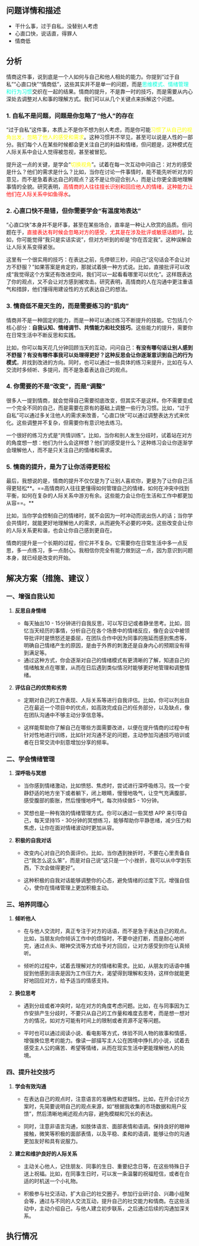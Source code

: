 ## 问题详情和描述 
- 干什么事，过于自私，没替别人考虑 
- 心直口快，说话直，得罪人 
- 情商低 

## 分析 
情商这件事，说到底是一个人如何与自己和他人相处的能力。你提到“过于自私”“心直口快”“情商低”，这些其实并不是单一的问题，而是<font color="#00ffdc">思维模式、情绪管理和行为习惯</font>交织在一起的结果。情商的提升，不是靠一时的技巧，而是需要从内心深处去调整对人和事的理解方式。我们可以从几个关键点来拆解这个问题。
### 1. 自私不是问题，问题是你忽略了“他人”的存在

“过于自私”这件事，本质上不是你不想为别人考虑，而是你可能<font color="#ffff00">习惯了从自己的视角出发，忽略了他人的感受和需求</font>。这种习惯并不罕见，甚至可以说是人性的一部分。我们每个人在某些时候都会更关注自己的利益和情绪，但问题是，这种模式在人际关系中会让人觉得被忽视，甚至被冒犯。

提升这一点的关键，是学会“<font color="#ffff00">切换视角</font>”。试着在每一次互动中问自己：对方的感受是什么？他们的需求是什么？比如，当你在讨论一件事情时，能不能先听听对方的意见，而不是急着表达自己的观点？这不是让你迎合别人，而是让你更全面地理解事情的全貌。研究表明，<font color="#ff0000">高情商的人往往擅长识别和回应他人的情绪，这种能力让他们在人际关系中如鱼得水</font>。

### 2. 心直口快不是错，但你需要学会“有温度地表达”

“心直口快”本身并不是坏事，甚至在某些场合，直率是一种让人欣赏的品质。但问题在于，<font color="#ff0000">直接表达有时候会忽略对方的感受，尤其是在涉及批评或敏感话题时</font>。比如，你可能觉得“我只是实话实说”，但对方听到的却是“你在否定我”。这种误解会让人际关系变得紧张。

这里有一个很实用的技巧：在表达之前，先停顿三秒，问自己“这句话会不会让对方不舒服？”如果答案是肯定的，那就试着换一种方式说。比如，直接批评可以改成“我觉得这个方案还有改进空间，我们可以一起看看哪里可以优化”。这样既表达了你的观点，又不会让对方感到被攻击。研究表明，高情商的人在沟通中更注重语气和措辞，他们懂得用建设性的方式表达自己的想法。

### 3. 情商低不是天生的，而是需要练习的“肌肉”

情商并不是一种固定的能力，而是一种可以通过练习不断提升的技能。它包括几个核心部分：**自我认知、情绪调节、共情能力和社交技巧**。这些能力的提升，需要你在日常生活中不断反思和实践。

比如，你可以每天花几分钟回顾当天的互动，问问自己：**有没有哪句话让别人感到不舒服？有没有哪件事我可以处理得更好？这种反思会让你逐渐意识到自己的行为模式**，并找到改进的方向。同时，也可以通过一些具体的练习来提升，比如在与人交流时多倾听、多提问，而不是急着表达自己的观点。

### 4. 你需要的不是“改变”，而是“调整”

很多人一提到情商，就会觉得自己需要彻底改变，但其实不是这样。你不需要变成一个完全不同的自己，而是需要在原有的基础上调整一些行为习惯。比如，“过于自私”可以通过多关注他人的需求来改善，“心直口快”可以通过调整表达方式来优化。这些调整并不复杂，但需要你有意识地去练习。

一个很好的练习方式是“共情训练”。比如，当你和别人发生分歧时，试着站在对方的角度想一想：他们为什么会这样想？他们的感受是什么？这种练习会让你逐渐学会理解他人，而不是只关注自己的情绪和需求。

### 5. 情商的提升，是为了让你活得更轻松

最后，我想说的是，情商的提升不仅仅是为了让别人喜欢你，更是为了让你自己活得更轻松**。==高情商的人往往更懂得如何管理自己的情绪，如何在冲突中找到平衡，如何在复杂的人际关系中游刃有余。这些能力会让你在生活和工作中都更加从容==。**

比如，当你学会控制自己的情绪时，就不会因为一时冲动而说出伤人的话；当你学会共情时，就能更好地理解他人的需求，从而避免不必要的冲突。这些改变会让你的人际关系更和谐，也会让你自己感到更自在。

情商的提升是一个长期的过程，但它并不复杂。它需要你在日常生活中多一点反思，多一点练习，多一点耐心。我相信你完全有能力做到这一点，因为意识到问题本身，就已经是改变的开始。

## 解决方案（措施、建议 ）

### 一、增强自我认知

1. **反思自身情绪**
    - 每天抽出10 - 15分钟进行自我反思，可以写日记或者静坐思考。比如，回忆当天经历的事情，分析自己在各个场景中的情绪反应，像在会议中被领导批评时是愤怒还是委屈，在团队合作中因为同事的拖延而感到焦虑等，明确自己情绪产生的原因，是由于外界的刺激还是自身内心的预期没有得到满足等。
    - 通过这种方式，你会逐渐对自己的情绪模式有更清晰的了解，知道自己的情绪触发点在哪里，从而在日后遇到类似情况时能够更好地管理和调整情绪。

2. **评估自己的优势和劣势**
    
    - 定期对自己的工作表现、人际关系等进行自我评估。比如，你可以列出自己在最近一个项目中的优点，如高效完成自己的任务部分，以及缺点，像在团队沟通中不够主动分享信息等。
        
    - 这样能帮助你了解自己在哪些方面需要改进，以便在提升情商的过程中有针对性地进行训练，比如针对沟通不足的问题，主动参加沟通技巧培训或者在日常交流中刻意增加分享的频率。
        

### 二、学会情绪管理

1. **深呼吸与冥想**
    
    - 当你感到情绪激动，比如愤怒、焦虑时，尝试进行深呼吸练习。找一个安静舒适的地方坐下或者躺下，闭上眼睛，慢慢地吸气，让空气充满腹部，感受腹部的膨胀，然后慢慢地呼气，每次持续做5 - 10分钟。
        
    - 冥想也是一种有效的情绪管理方式。你可以通过一些冥想 APP 来引导自己，每天坚持15 - 30分钟的冥想练习，能够帮助你平静思绪，减少压力和焦虑，让你在面对情绪波动时更加从容。
        
2. **积极的自我对话**
    
    - 改变内心对自己的负面评价。比如，当你遇到挫折时，不要在心里责备自己“我怎么这么笨”，而是对自己说“这只是一个小挫折，我可以从中学到东西，下次会做得更好”。
        
    - 这种积极的自我对话能够调整你的心态，避免情绪的过度下沉，增强自信心，使你在情绪管理上更加积极主动。
        

### 三、培养同理心

1. **倾听他人**
    
    - 在与他人交流时，真正专注于对方的话语，而不是急于表达自己的观点。比如，当朋友向你倾诉工作中的烦恼时，不要中途打断，而是耐心地听完，通过点头、眼神交流等方式给予对方回应，让对方感受到你在认真倾听。
        
    - 倾听的过程中，试着去理解对方的情绪和需求。比如，从朋友的话语中捕捉到他感到沮丧是因为工作压力大，渴望得到理解和支持，这样你就能更好地回应对方，给予适当的情感支持。
        
2. **换位思考**
    
    - 遇到分歧或者冲突时，站在对方的角度考虑问题。比如，在与同事因为工作安排产生分歧时，不要只从自己的工作量和难度去思考，而是想一想对方的情况，如对方可能有时间上的限制或者资源不足等问题。
        
    - 平时也可以通过阅读小说、看电影等方式，体验不同人物的故事和情感，增强换位思考的能力。像读一部描写主人公在困境中挣扎的小说，试着去感受主人公的痛苦、希望等情绪，从而在现实生活中更能理解他人的处境。
        

### 四、提升社交技巧

1. **学会有效沟通**
    
    - 在表达自己的观点时，注意语言的准确性和逻辑性。比如，在开会讨论方案时，先简要说明自己的观点来源，如“根据我收集的市场数据和用户反馈”，然后清晰地阐述观点内容，避免模糊和冗长的表达。
        
    - 同时，注意非语言沟通，如肢体语言、面部表情和语调。保持良好的眼神接触，微笑等积极的面部表情，以及平稳、柔和的语调，能够让你的沟通更加友好和具有说服力。
        
2. **建立和维护良好的人际关系**
    
    - 主动关心他人，记住朋友、同事的生日、重要纪念日等，在这些特殊日子送上祝福。比如，在同事生日时，可以发一条温馨的祝福短信，或者在合适的时机送一个小礼物。
        
    - 积极参与社交活动，扩大自己的社交圈子。参加行业研讨会、兴趣小组聚会等，通过与不同的人交流互动，提升自己的社交能力和情商。在这些活动中，主动介绍自己，与他人建立初步联系，之后通过后续的沟通加深关系。

## 执行情况 

